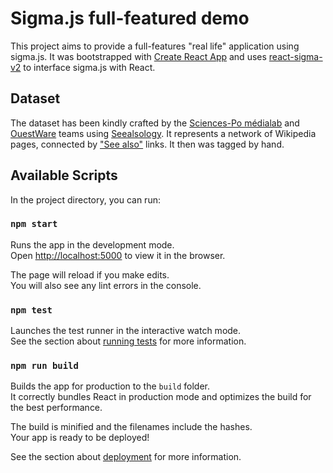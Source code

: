 # Sigma.js full-featured demo

This project aims to provide a full-features "real life" application using sigma.js. It was bootstrapped with [Create React App](https://github.com/facebook/create-react-app) and uses [react-sigma-v2](https://github.com/sim51/react-sigma-v2) to interface sigma.js with React.

## Dataset

The dataset has been kindly crafted by the [Sciences-Po médialab](https://medialab.sciencespo.fr/) and [OuestWare](https://www.ouestware.com/en/) teams using [Seealsology](https://densitydesign.github.io/strumentalia-seealsology/). It represents a network of Wikipedia pages, connected by ["See also"](https://en.wikipedia.org/wiki/See_also) links. It then was tagged by hand.

## Available Scripts

In the project directory, you can run:

### `npm start`

Runs the app in the development mode.\
Open [http://localhost:5000](http://localhost:5000) to view it in the browser.

The page will reload if you make edits.\
You will also see any lint errors in the console.

### `npm test`

Launches the test runner in the interactive watch mode.\
See the section about [running tests](https://facebook.github.io/create-react-app/docs/running-tests) for more information.

### `npm run build`

Builds the app for production to the `build` folder.\
It correctly bundles React in production mode and optimizes the build for the best performance.

The build is minified and the filenames include the hashes.\
Your app is ready to be deployed!

See the section about [deployment](https://facebook.github.io/create-react-app/docs/deployment) for more information.
